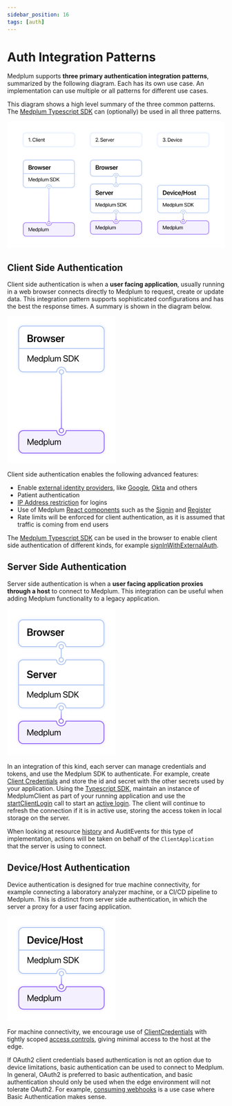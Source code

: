 ```yaml
---
sidebar_position: 16
tags: [auth]
---
```


# Auth Integration Patterns

Medplum supports **three primary authentication integration patterns**, summarized by the following diagram. Each has its own use case. An implementation can use multiple or all patterns for different use cases.

This diagram shows a high level summary of the three common patterns. The [Medplum Typescript SDK](/docs/sdk/classes/MedplumClient#authentication) can (optionally) be used in all three patterns.

![Auth Integration patterns](auth-integration.png)

## Client Side Authentication

Client side authentication is when a **user facing application**, usually running in a web browser connects directly to Medplum to request, create or update data. This integration pattern supports sophisticated configurations and has the best the response times. A summary is shown in the diagram below.

![Client authentication](client-auth.png)

Client side authentication enables the following advanced features:

- Enable [external identity providers](/docs/auth/external-identity-providers), like [Google](/docs/auth/google-auth), [Okta](/docs/auth/okta-auth) and others
- Patient authentication
- [IP Address restriction](/docs/auth/ip-access-rules) for logins
- Use of Medplum [React components](/docs/ui-components) such as the [Signin](https://storybook.medplum.com/?path=/story/medplum-signinform--basic) and [Register](https://storybook.medplum.com/?path=/story/medplum-registerform--basic)
- Rate limits will be enforced for client authentication, as it is assumed that traffic is coming from end users

The [Medplum Typescript SDK](/docs/sdk/classes/MedplumClient#authentication) can be used in the browser to enable client side authentication of different kinds, for example [signInWithExternalAuth](/docs/sdk/classes/MedplumClient#signinwithexternalauth).

## Server Side Authentication

Server side authentication is when a **user facing application proxies through a host** to connect to Medplum. This integration can be useful when adding Medplum functionality to a legacy application.

![Server authentication](server-auth.png)

In an integration of this kind, each server can manage credentials and tokens, and use the Medplum SDK to authenticate. For example, create [Client Credentials](/docs/auth/client-credentials) and store the id and secret with the other secrets used by your application. Using the [Typescript SDK](/docs/sdk/classes/MedplumClient), maintain an instance of MedplumClient as part of your running application and use the [startClientLogin](docs/sdk/classes/MedplumClient#startclientlogin) call to start an [active login](/docs/sdk/classes/MedplumClient#getactivelogin). The client will continue to refresh the connection if it is in active use, storing the access token in local storage on the server.

When looking at resource [history](/docs/sdk/classes/MedplumClient#readhistory) and AuditEvents for this type of implementation, actions will be taken on behalf of the `ClientApplication` that the server is using to connect.

## Device/Host Authentication

Device authentication is designed for true machine connectivity, for example connecting a laboratory analyzer machine, or a CI/CD pipeline to Medplum. This is distinct from server side authentication, in which the server a proxy for a user facing application.

![Device authentication](device-auth.png)

For machine connectivity, we encourage use of [ClientCredentials](/docs/auth/client-credentials) with tightly scoped [access controls](/docs/auth/access-control), giving minimal access to the host at the edge.

If OAuth2 client credentials based authentication is not an option due to device limitations, basic authentication can be used to connect to Medplum. In general, OAuth2 is preferred to basic authentication, and basic authentication should only be used when the edge environment will not tolerate OAuth2. For example, [consuming webhooks](/docs/bots/consuming-webhooks) is a use case where Basic Authentication makes sense.
